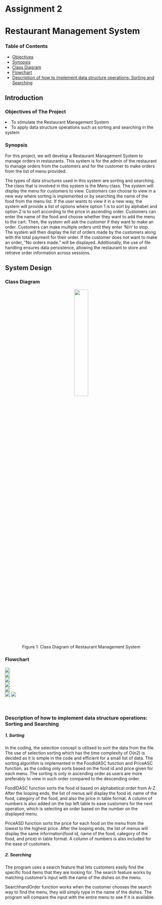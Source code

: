 # Assignment 2
# Restaurant Management System

### Table of Contents
- [Objectives](#-Objectives-of-The-Project)
- [Synopsis](#-Synopsis)
- [Class Diagram](#-class-diagram)
- [Flowchart](#-flowchart)
- [Description of how to implement data structure operations: Sorting and Searching](#-description-of-how-to-implement-data-structure-operations-sorting-and-searching)

## Introduction
### Objectives of The Project
<li>To stimulate the Restaurant Management System </li>
<li>To apply data structure operations such as sorting and searching in the system</li>

### Synopsis
For this project, we will develop a Restaurant Management System to manage orders in restaurants. This system is for the admin of the restaurant to manage orders from the customers and for the customer to make orders from the list of menu provided.

The types of data structures used in this system are sorting and searching. The class that is involved in this system is the Menu class. The system will display the menu for customers to view. Customers can choose to view in a new way where sorting is implemented or by searching the name of the food from the menu list. If the user wants to view it in a new way, the system will provide a list of options where option 1 is to sort by alphabet and option 2 is to sort according to the price in ascending order. Customers can enter the name of the food and choose whether they want to add the menu to the cart.  Then, the system will ask the customer if they want to make an order. Customers can make multiple orders until they enter ‘N/n’ to stop. The system will then display the list of orders made by the customers along with the total payment for their order. If the customer does not want to make an order, “No orders made.” will be displayed. Additionally, the use of file handling ensures data persistence, allowing the restaurant to store and retrieve order information across sessions. 

## System Design

### Class Diagram
<p align="center">
<img src="https://github.com/jjn7702/SECJ2013-DSA/blob/main/Submission/sec02/Tupperware/Assignment1/System%20Design/classDiagram.png?raw=true" width="30%"><br>
Figure 1: Class Diagram of Restaurant Management System
</p>

### Flowchart
<p align="center">

  <img src="https://github.com/jjn7702/SECJ2013-DSA/blob/main/Submission/sec02/Tupperware/Assignment1/System%20Design/classDiagramass1-Page-2.png?raw=true"><br>
  <img src="https://github.com/jjn7702/SECJ2013-DSA/blob/main/Submission/sec02/Tupperware/Assignment1/System%20Design/classDiagramass1-Page-6.png?raw=true"><br>
    <img src="https://github.com/jjn7702/SECJ2013-DSA/blob/main/Submission/sec02/Tupperware/Assignment1/System%20Design/classDiagramass1-Page-4.png?raw=true"><br>
    <img src="https://github.com/jjn7702/SECJ2013-DSA/blob/main/Submission/sec02/Tupperware/Assignment1/System%20Design/classDiagramass1-Page-3.drawio.png?raw=true"><br>
    <img src="https://github.com/jjn7702/SECJ2013-DSA/blob/main/Submission/sec02/Tupperware/Assignment1/System%20Design/classDiagramass1-Page-7.png?raw=true"><br>
    <img src="https://github.com/jjn7702/SECJ2013-DSA/blob/main/Submission/sec02/Tupperware/Assignment1/System%20Design/classDiagramass1-Page-5.png?raw=true">
    <img src="https://github.com/jjn7702/SECJ2013-DSA/blob/main/Submission/sec02/Tupperware/Assignment1/System%20Design/classDiagramass1-Page-8.png?raw=true">
  <br><br><br>
</p>




### Description of how to implement data structure operations: Sorting and Searching
##### 1. Sorting

In the coding, the selection concept is utilised to sort the data from the file. The use of selection sorting which has the time complexity of O(n2) is decided as it is simple in the code and efficient for a small list of data. The sorting algorithm is implemented in the FoodIdASC function and PriceASC function, as the coding only sorts based on the food id and price given for each menu. The sorting is only in ascending order as users are more preferably to view in such order compared to the descending order. 

FoodIDASC function sorts the food id based on alphabetical order from A-Z. After the looping ends, the list of menus will display the food id, name of the food, category of the food, and also the price in table format. A column of numbers is also added on the top left table to ease customers for the next operation, which is selecting an order based on the number on the displayed menu. 

PriceASD function sorts the price for each food on the menu from the lowest to the highest price. After the looping ends, the list of menus will display the same information(food id, name of the food, category of the food, and price) in table format. A column of numbers is also included for the ease of customers. 

##### 2. Searching

The program uses a search feature that lets customers easily find the specific food items that they are looking for. The search feature works by matching customer’s input with the name of the dishes on the menu.

SearchhandOrder function works when the customer chooses the search way to find the menu, they will simply type in the name of the dishes. The program will compare the input with the entire menu to see if it is available.


<br>


